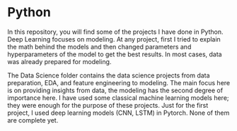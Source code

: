 # Python

In this repository, you will find some of the projects I have done in Python. Deep Learning focuses on modeling. At any project, first I tried to explain the math behind the models and then changed parameters and hyperparameters of the model to get the best results. In most cases, data was already prepared for modeling.

  The Data Science folder contains the data science projects from data preparation, EDA, and feature engineering to modeling. The main focus here is on providing insights from data, the modeling has the second degree of importance here. I have used some classical machine learning models here; they were enough for the purpose of these projects. Just for the first project, I used deep learning models (CNN, LSTM) in Pytorch. None of them are complete yet.
